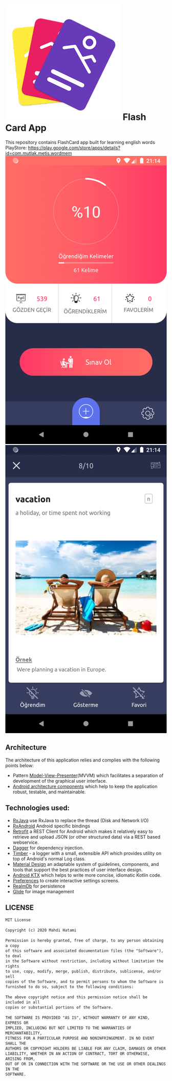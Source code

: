 
# ![launcher icon](logo.webp) Flash Card App

This repository contains FlashCard app built for learning english words
PlayStore: https://play.google.com/store/apps/details?id=com.mutlak.metis.wordmem
![Screenshot](screen1.webp) ![Screenshot](screen2.webp)

## Architecture
The architecture of this application relies and complies with the following points below:
* Pattern [Model-View-Presenter](https://en.wikipedia.org/wiki/Model%E2%80%93view%E2%80%93presenter)(MVVM) which facilitates a separation of development of the graphical user interface.
* [Android architecture components](https://developer.android.com/topic/libraries/architecture/) which help to keep the application robust, testable, and maintainable.

## Technologies used:

* [RxJava](https://github.com/ReactiveX/RxJava) use RxJava to replace the thread (Disk and Network I/O)
* [RxAndroid](https://github.com/ReactiveX/RxAndroid) Android specific bindings
* [Retrofit](https://square.github.io/retrofit/) a REST Client for Android which makes it relatively easy to retrieve and upload JSON (or other structured data) via a REST based webservice.
* [Dagger](https://dagger.dev/) for dependency injection.
* [Timber](https://github.com/JakeWharton/timber) - a logger with a small, extensible API which provides utility on top of Android's normal Log class.
* [Material Design](https://material.io/develop/android/docs/getting-started/) an adaptable system of guidelines, components, and tools that support the best practices of user interface design.
* [Android KTX](https://developer.android.com/kotlin/ktx) which helps to write more concise, idiomatic Kotlin code.
* [Preferences](https://developer.android.com/guide/topics/ui/settings) to create interactive settings screens.
* [RealmDb](https://realm.io/) for persistence
* [Glide](https://github.com/bumptech/glide) for image management

## LICENSE
```
MIT License

Copyright (c) 2020 Mahdi Hatami

Permission is hereby granted, free of charge, to any person obtaining a copy
of this software and associated documentation files (the "Software"), to deal
in the Software without restriction, including without limitation the rights
to use, copy, modify, merge, publish, distribute, sublicense, and/or sell
copies of the Software, and to permit persons to whom the Software is
furnished to do so, subject to the following conditions:

The above copyright notice and this permission notice shall be included in all
copies or substantial portions of the Software.

THE SOFTWARE IS PROVIDED "AS IS", WITHOUT WARRANTY OF ANY KIND, EXPRESS OR
IMPLIED, INCLUDING BUT NOT LIMITED TO THE WARRANTIES OF MERCHANTABILITY,
FITNESS FOR A PARTICULAR PURPOSE AND NONINFRINGEMENT. IN NO EVENT SHALL THE
AUTHORS OR COPYRIGHT HOLDERS BE LIABLE FOR ANY CLAIM, DAMAGES OR OTHER
LIABILITY, WHETHER IN AN ACTION OF CONTRACT, TORT OR OTHERWISE, ARISING FROM,
OUT OF OR IN CONNECTION WITH THE SOFTWARE OR THE USE OR OTHER DEALINGS IN THE
SOFTWARE.
```